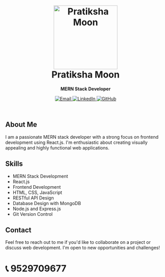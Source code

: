 <h1 align="center">
  <img src="./me.jpg" alt="Pratiksha Moon" width="200" />
  <br />
  Pratiksha Moon
</h1>

<p align="center">
  <strong>MERN Stack Developer</strong>
</p>

<p align="center">
  <a href="prateekshamoon@gmail.com">
    <img src="https://img.shields.io/badge/Email-Drop%20Me%20a%20Message-red?style=for-the-badge" alt="Email" />
  </a>
  <a href="https://www.linkedin.com/in/pratiksha-moon-9bb6a618b">
    <img src="https://img.shields.io/badge/LinkedIn-Connect%20with%20Me-blue?style=for-the-badge" alt="LinkedIn" />
  </a>
  <a href="https://github.com/PratikshaMoon">
    <img src="https://img.shields.io/badge/GitHub-Follow%20Me-black?style=for-the-badge" alt="GitHub" />
  </a>
</p>

<br />

## About Me

I am a passionate MERN stack developer with a strong focus on frontend development using React.js. I'm enthusiastic about creating visually appealing and highly functional web applications.

## Skills

- MERN Stack Development
- React.js
- Frontend Development
- HTML, CSS, JavaScript
- RESTful API Design
- Database Design with MongoDB
- Node.js and Express.js
- Git Version Control

## Contact

Feel free to reach out to me if you'd like to collaborate on a project or discuss web development. I'm open to new opportunities and challenges!

# 📞 9529709677
